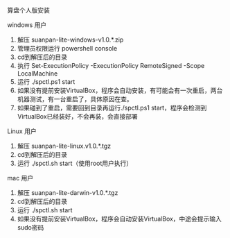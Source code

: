 算盘个人版安装

windows 用户
1. 解压 suanpan-lite-windows-v1.0.*.zip
2. 管理员权限运行 powershell console
3. cd到解压后的目录
4. 执行 Set-ExecutionPolicy -ExecutionPolicy RemoteSigned -Scope LocalMachine
5. 运行 ./spctl.ps1 start
6. 如果没有提前安装VirtualBox，程序会自动安装，有可能会有一次重启，两台机器测试，有一台重启了，具体原因在查。
7. 如果碰到了重启，需要回到目录再运行./spctl.ps1 start，程序会检测到VirtualBox已经装好，不会再装，会直接部署

Linux 用户
1. 解压 suanpan-lite-linux.v1.0.*.tgz
2. cd到解压后的目录
3. 运行 ./spctl.sh start（使用root用户执行）

mac 用户
1. 解压 suanpan-lite-darwin-v1.0.*.tgz
2. cd到解压后的目录
3. 运行 ./spctl.sh start
3. 如果没有提前安装VirtualBox，程序会自动安装VirtualBox，中途会提示输入sudo密码

